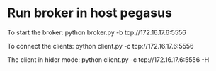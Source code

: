 # Run broker in host pegasus

To start the broker:
python broker.py -b tcp://172.16.17.6:5556

To connect the clients:
python client.py -c tcp://172.16.17.6:5556

The client in hider mode:
python client.py -c tcp://172.16.17.6:5556 -H
